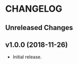# CHANGELOG

Unreleased Changes
------------------

v1.0.0 (2018-11-26)
--------------------

* Initial release.
